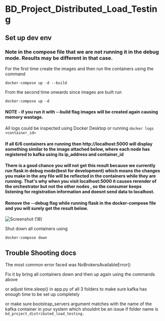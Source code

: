 # BD_Project_Distributed_Load_Testing

## Set up dev env

### Note in the compose file that we are not running it in the debug mode. Results may be different in that case.

For the first time create the images and then run the containers using the command

`docker-compose up -d --build`

From the second time onwards since images are built run 

`docker-compose up -d`

#### NOTE - if you run it with --build flag images will be created again causing memory wastage.

All logs could be inspected using Docker Desktop or running `docker logs <container_id>`

#### If all 6/6 containers are running then http://localhost:5000 will display something similar to the image attached below, where each node has registered to kafka using its ip_address and container_id

#### There is a good chance you will not get this result because we currently run flask in debug mode(best for development) which means the changes you make in the any file will be reflected in the containers while they are running. That's why when you visit localhost:5000 it causes rerender of the orchestrator but not the other nodes , so the consumer keeps listening for registration information and doesnt send data to localhost.

#### Remove the --debug flag while running flask in the docker-compose file and you will surely get the result below.

![Screenshot (18)](https://github.com/anaghasid/BD_Project_Distributed_Load_Testing/assets/112763290/d42101f2-7a5f-43d4-988c-a5690b89dce1)

Shut down all containers using 

`docker-compose down`

## Trouble Shooting docs

The most common error faced was NoBrokersAvailableError()

Fix it by bring all containers down and then up again using the commands above

or adjust time.sleep() in app.py of all 3 folders to make sure kafka has enough time to be set up completely

or make sure bootstrap_servers argument matches with the name of the kafka container in your system which shouldnt be an issue if folder name is `bd_project_distributed_load_testing.`
